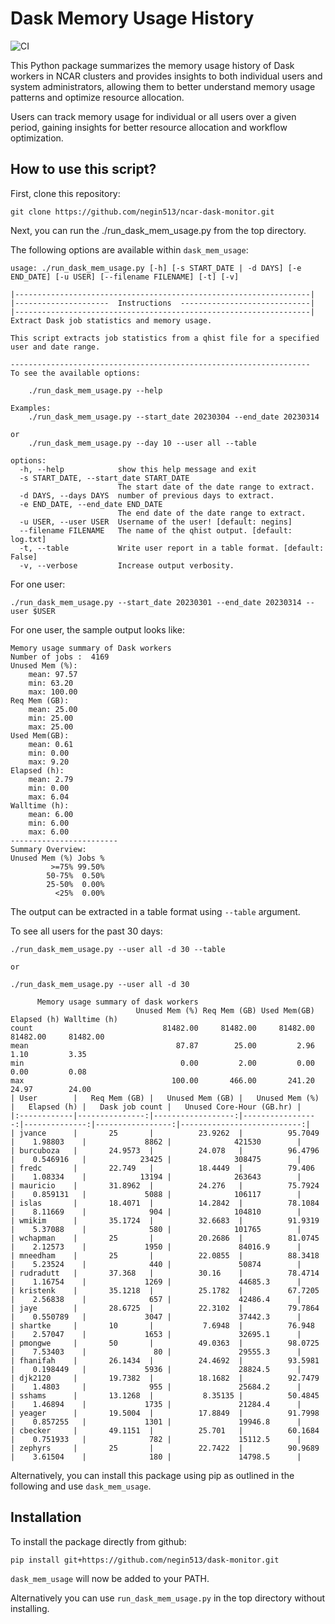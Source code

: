 # Dask Memory Usage History
![CI](https://img.shields.io/github/actions/workflow/status/negin513/ncar-dask-monitor/main.yml?label=CI&logo=GitHub&style=flat-square)


This Python package summarizes the memory usage history of Dask workers in NCAR clusters and provides insights to both individual users and system administrators, allowing them to better understand memory usage patterns and optimize resource allocation.

Users can track memory usage for individual or all users over a given period, gaining insights for better resource allocation and workflow optimization.

## How to use this script?

First, clone this repository:
```
git clone https://github.com/negin513/ncar-dask-monitor.git
```
Next, you can run the ./run_dask_mem_usage.py from the top directory.

The following options are available within `dask_mem_usage`:
```
usage: ./run_dask_mem_usage.py [-h] [-s START_DATE | -d DAYS] [-e END_DATE] [-u USER] [--filename FILENAME] [-t] [-v]

|------------------------------------------------------------------|
|---------------------  Instructions  -----------------------------|
|------------------------------------------------------------------|
Extract Dask job statistics and memory usage.

This script extracts job statistics from a qhist file for a specified
user and date range.

-------------------------------------------------------------------
To see the available options:

    ./run_dask_mem_usage.py --help

Examples:
    ./run_dask_mem_usage.py --start_date 20230304 --end_date 20230314

or
    ./run_dask_mem_usage.py --day 10 --user all --table

options:
  -h, --help            show this help message and exit
  -s START_DATE, --start_date START_DATE
                        The start date of the date range to extract.
  -d DAYS, --days DAYS  number of previous days to extract.
  -e END_DATE, --end_date END_DATE
                        The end date of the date range to extract.
  -u USER, --user USER  Username of the user! [default: negins]
  --filename FILENAME   The name of the qhist output. [default: log.txt]
  -t, --table           Write user report in a table format. [default: False]
  -v, --verbose         Increase output verbosity.
```

For one user:
```
./run_dask_mem_usage.py --start_date 20230301 --end_date 20230314 --user $USER
```

For one user, the sample output looks like:

```
Memory usage summary of Dask workers
Number of jobs :  4169
Unused Mem (%):
    mean: 97.57
    min: 63.20
    max: 100.00
Req Mem (GB):
    mean: 25.00
    min: 25.00
    max: 25.00
Used Mem(GB):
    mean: 0.61
    min: 0.00
    max: 9.20
Elapsed (h):
    mean: 2.79
    min: 0.00
    max: 6.04
Walltime (h):
    mean: 6.00
    min: 6.00
    max: 6.00
------------------------
Summary Overview:
Unused Mem (%) Jobs %
         >=75% 99.50%
        50-75%  0.50%
        25-50%  0.00%
          <25%  0.00%

```
The output can be extracted in a table format using `--table` argument.


To see all users for the past 30 days:

```
./run_dask_mem_usage.py --user all -d 30 --table

or

./run_dask_mem_usage.py --user all -d 30
```

```
      Memory usage summary of dask workers                                                   
                            Unused Mem (%) Req Mem (GB) Used Mem(GB) Elapsed (h) Walltime (h)
count                             81482.00     81482.00     81482.00    81482.00     81482.00
mean                                 87.87        25.00         2.96        1.10         3.35
min                                   0.00         2.00         0.00        0.00         0.08
max                                 100.00       466.00       241.20       24.97        24.00
| User        |   Req Mem (GB) |   Unused Mem (GB) |   Unused Mem (%) |   Elapsed (h) |   Dask job count |   Unused Core-Hour (GB.hr) |
|:------------|---------------:|------------------:|-----------------:|--------------:|-----------------:|---------------------------:|
| jvance      |       25       |          23.9262  |          95.7049 |    1.98803    |             8862 |              421530        |
| burcuboza   |       24.9573  |          24.078   |          96.4796 |    0.546916   |            23425 |              308475        |
| fredc       |       22.749   |          18.4449  |          79.406  |    1.08334    |            13194 |              263643        |
| mauricio    |       31.8962  |          24.276   |          75.7924 |    0.859131   |             5088 |              106117        |
| islas       |       18.4071  |          14.2842  |          78.1084 |    8.11669    |              904 |              104810        |
| wmikim      |       35.1724  |          32.6683  |          91.9319 |    5.37088    |              580 |              101765        |
| wchapman    |       25       |          20.2686  |          81.0745 |    2.12573    |             1950 |               84016.9      |
| mneedham    |       25       |          22.0855  |          88.3418 |    5.23524    |              440 |               50874        |
| rudradutt   |       37.368   |          30.16    |          78.4714 |    1.16754    |             1269 |               44685.3      |
| kristenk    |       35.1218  |          25.1782  |          67.7205 |    2.56838    |              657 |               42486.4      |
| jaye        |       28.6725  |          22.3102  |          79.7864 |    0.550789   |             3047 |               37442.3      |
| shartke     |       10       |           7.6948  |          76.948  |    2.57047    |             1653 |               32695.1      |
| pmongwe     |       50       |          49.0363  |          98.0725 |    7.53403    |               80 |               29555.3      |
| fhanifah    |       26.1434  |          24.4692  |          93.5981 |    0.198449   |             5936 |               28824.5      |
| djk2120     |       19.7382  |          18.1682  |          92.7479 |    1.4803     |              955 |               25684.2      |
| sshams      |       13.1268  |           8.35135 |          50.4845 |    1.46894    |             1735 |               21284.4      |
| yeager      |       19.5004  |          17.8849  |          91.7998 |    0.857255   |             1301 |               19946.8      |
| cbecker     |       49.1151  |          25.701   |          60.1684 |    0.751933   |              782 |               15112.5      |
| zephyrs     |       25       |          22.7422  |          90.9689 |    3.61504    |              180 |               14798.5      |

```

Alternatively, you can install this package using pip as outlined in the following and use `dask_mem_usage`. 

## Installation

To install the package directly from github:
```
pip install git+https://github.com/negin513/dask-monitor.git
```
`dask_mem_usage` will now be added to your PATH.

Alternatively you can use `run_dask_mem_usage.py` in the top directory without installing. 
